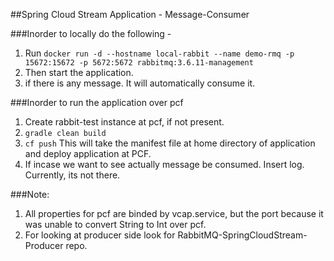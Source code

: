 ##Spring Cloud Stream Application - Message-Consumer

###Inorder to locally do the following - 

1. Run ```docker run -d --hostname local-rabbit --name demo-rmq -p 15672:15672 -p 5672:5672 rabbitmq:3.6.11-management```
2. Then start the application.
3. if there is any message. It will automatically consume it.


###Inorder to run the application over pcf
1. Create rabbit-test instance at pcf, if not present.
2. ```gradle clean build```
3. ```cf push``` This will take the manifest file at home directory of application and deploy application at PCF.
4. If incase we want to see actually message be consumed. Insert log. Currently, its not there.

###Note:

1. All properties for pcf are binded by vcap.service, but the port because it was unable to convert String to Int over pcf.
2. For looking at producer side look for RabbitMQ-SpringCloudStream-Producer repo.

 
